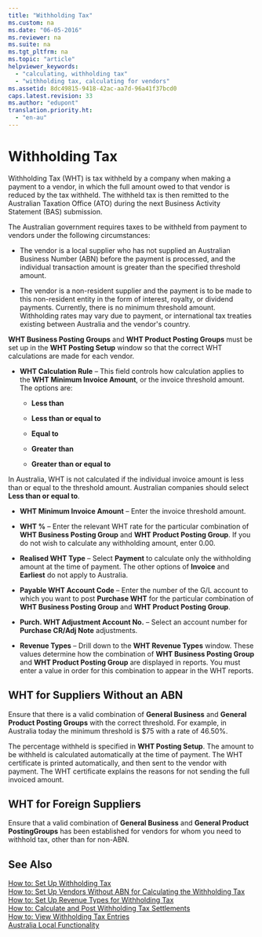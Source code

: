 ```yaml
---
title: "Withholding Tax"
ms.custom: na
ms.date: "06-05-2016"
ms.reviewer: na
ms.suite: na
ms.tgt_pltfrm: na
ms.topic: "article"
helpviewer_keywords: 
  - "calculating, withholding tax"
  - "withholding tax, calculating for vendors"
ms.assetid: 8dc49815-9418-42ac-aa7d-96a41f37bcd0
caps.latest.revision: 33
ms.author: "edupont"
translation.priority.ht: 
  - "en-au"
---
```

# Withholding Tax
Withholding Tax \(WHT\) is tax withheld by a company when making a payment to a vendor, in which the full amount owed to that vendor is reduced by the tax withheld. The withheld tax is then remitted to the Australian Taxation Office \(ATO\) during the next Business Activity Statement \(BAS\) submission.  
  
 The Australian government requires taxes to be withheld from payment to vendors under the following circumstances:  
  
-   The vendor is a local supplier who has not supplied an Australian Business Number \(ABN\) before the payment is processed, and the individual transaction amount is greater than the specified threshold amount.  
  
-   The vendor is a non\-resident supplier and the payment is to be made to this non\-resident entity in the form of interest, royalty, or dividend payments. Currently, there is no minimum threshold amount. Withholding rates may vary due to payment, or international tax treaties existing between Australia and the vendor's country.  
  
 **WHT Business Posting Groups** and **WHT Product Posting Groups** must be set up in the **WHT Posting Setup** window so that the correct WHT calculations are made for each vendor.  
  
-   **WHT Calculation Rule** – This field controls how calculation applies to the **WHT Minimum Invoice Amount**, or the invoice threshold amount. The options are:  
  
    -   **Less than**  
  
    -   **Less than or equal to**  
  
    -   **Equal to**  
  
    -   **Greater than**  
  
    -   **Greater than or equal to**  
  
 In Australia, WHT is not calculated if the individual invoice amount is less than or equal to the threshold amount. Australian companies should select **Less than or equal to**.  
  
-   **WHT Minimum Invoice Amount** – Enter the invoice threshold amount.  
  
-   **WHT %** – Enter the relevant WHT rate for the particular combination of **WHT Business Posting Group** and **WHT Product Posting Group**. If you do not wish to calculate any withholding amount, enter 0.00.  
  
-   **Realised WHT Type** – Select **Payment** to calculate only the withholding amount at the time of payment. The other options of **Invoice** and **Earliest** do not apply to Australia.  
  
-   **Payable WHT Account Code** – Enter the number of the G\/L account to which you want to post **Purchase WHT** for the particular combination of **WHT Business Posting Group** and **WHT Product Posting Group**.  
  
-   **Purch. WHT Adjustment Account No.** – Select an account number for **Purchase CR\/Adj Note** adjustments.  
  
-   **Revenue Types** – Drill down to the **WHT Revenue Types** window. These values determine how the combination of **WHT Business Posting Group** and **WHT Product Posting Group** are displayed in reports. You must enter a value in order for this combination to appear in the WHT reports.  
  
## WHT for Suppliers Without an ABN  
 Ensure that there is a valid combination of **General Business** and **General Product Posting Groups** with the correct threshold. For example, in Australia today the minimum threshold is $75 with a rate of 46.50%.  
  
 The percentage withheld is specified in **WHT Posting Setup**. The amount to be withheld is calculated automatically at the time of payment. The WHT certificate is printed automatically, and then sent to the vendor with payment. The WHT certificate explains the reasons for not sending the full invoiced amount.  
  
## WHT for Foreign Suppliers  
 Ensure that a valid combination of **General Business** and **General Product PostingGroups** has been established for vendors for whom you need to withhold tax, other than for non\-ABN.  
  
## See Also  
 [How to: Set Up Withholding Tax](../../LocalFunctionalityForMicrosoftDynamicsNav2016/Australia/how-to-set-up-withholding-tax.md)   
 [How to: Set Up Vendors Without ABN for Calculating the Withholding Tax](../../LocalFunctionalityForMicrosoftDynamicsNav2016/Australia/how-to-set-up-vendors-without-abn-for-calculating-the-withholding-tax.md)   
 [How to: Set Up Revenue Types for Withholding Tax](../../LocalFunctionalityForMicrosoftDynamicsNav2016/Australia/how-to-set-up-revenue-types-for-withholding-tax.md)   
 [How to: Calculate and Post Withholding Tax Settlements](../../LocalFunctionalityForMicrosoftDynamicsNav2016/Australia/how-to-calculate-and-post-withholding-tax-settlements.md)   
 [How to: View Withholding Tax Entries](../../LocalFunctionalityForMicrosoftDynamicsNav2016/Australia/how-to-view-withholding-tax-entries.md)   
 [Australia Local Functionality](../../LocalFunctionalityForMicrosoftDynamicsNav2016/Australia/australia-local-functionality.md)